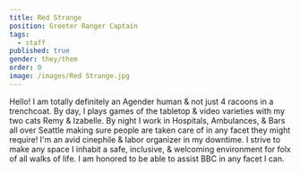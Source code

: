 ```yaml
---
title: Red Strange
position: Greeter Ranger Captain
tags:
  - staff
published: true
gender: they/them
order: 0
image: /images/Red Strange.jpg
---
```


Hello! I am totally definitely an Agender human & not just 4 racoons in a trenchcoat. By day, I plays games of the tabletop & video varieties with my two cats Remy & Izabelle. By night I work in Hospitals, Ambulances, & Bars all over Seattle making sure people are taken care of in any facet they might require! I'm an avid cinephile & labor organizer in my downtime. I strive to make any space I inhabit a safe, inclusive, & welcoming environment for folx of all walks of life. I am honored to be able to assist BBC in any facet I can.
